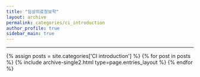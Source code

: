 ```yaml
---
title: "임상의료정보학"
layout: archive
permalink: categories/ci_introduction
author_profile: true
sidebar_main: true
---
```


<!-- 공백이 포함되어 있는 카테고리 이름의 경우 site.categories['a b c'] 이런식으로! -->

***

{% assign posts = site.categories['CI introduction'] %}
{% for post in posts %} {% include archive-single2.html type=page.entries_layout %} {% endfor %}
